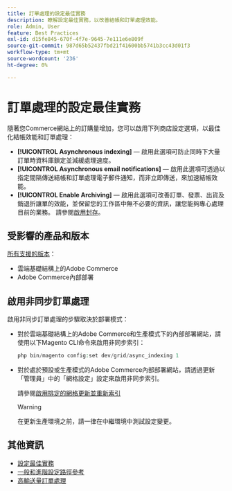 ```yaml
---
title: 訂單處理的設定最佳實務
description: 瞭解設定最佳實務，以改善結帳和訂單處理效能。
role: Admin, User
feature: Best Practices
exl-id: d15fe845-670f-4f7e-9645-7e111e6e809f
source-git-commit: 987d65b52437fbd21f41600bb5741b3cc43d01f3
workflow-type: tm+mt
source-wordcount: '236'
ht-degree: 0%

---
```


# 訂單處理的設定最佳實務

隨著您Commerce網站上的訂購量增加，您可以啟用下列商店設定選項，以最佳化結帳效能和訂單處理：

- **[!UICONTROL Asynchronous indexing]** — 啟用此選項可防止同時下大量訂單時資料庫鎖定並減緩處理速度。
- **[!UICONTROL Asynchronous email notifications]** — 啟用此選項可透過以指定間隔傳送結帳和訂單處理電子郵件通知，而非立即傳送，來加速結帳效能。
- **[!UICONTROL Enable Archiving]** — 啟用此選項可改善訂單、發票、出貨及銷退折讓單的效能，並保留您的工作區中無不必要的資訊，讓您能夠專心處理目前的業務。 請參閱[啟用封存](https://experienceleague.adobe.com/zh-hant/docs/commerce-admin/stores-sales/order-management/orders/order-archive)。

## 受影響的產品和版本

[所有支援的版本](../../../release/versions.md)：

- 雲端基礎結構上的Adobe Commerce
- Adobe Commerce內部部署

## 啟用非同步訂單處理

啟用非同步訂單處理的步驟取決於部署模式：

- 對於雲端基礎結構上的Adobe Commerce和生產模式下的內部部署網站，請使用以下Magento CLI命令來啟用非同步索引：

  ```php
  php bin/magento config:set dev/grid/async_indexing 1
  ```

- 對於處於預設或生產模式的Adobe Commerce內部部署網站，請透過更新「管理員」中的「網格設定」設定來啟用非同步索引。

  請參閱[啟用排定的網格更新並重新索引](https://experienceleague.adobe.com/docs/commerce-admin/stores-sales/order-management/orders/order-scheduled-operations.html?lang=zh-Hant#enable-scheduled-grid-updates-and-reindexing)

  >[!WARNING]
  >
  >在更新生產環境之前，請一律在中繼環境中測試設定變更。

## 其他資訊

- [設定最佳實務](../../../performance/configuration.md)
- [一般和進階設定路徑參考](../../../configuration/reference/config-reference-general.md)
- [高輸送量訂單處理](../../../performance/high-throughput-order-processing.md)
